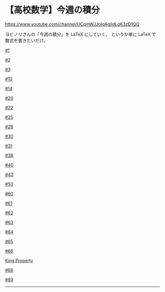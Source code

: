 # 【高校数学】今週の積分

https://www.youtube.com/channel/UCqmWJJolqAgjIdLqK3zD1QQ

ヨビノリさんの「今週の積分」を LaTeX にしていく。
というか単に LaTeX で数式を書きたいだけ。


[#1](1/README.md)

[#2](2/README.md)

[#3](3/README.md)

[#10](10/README.md)

[#14](14/README.md)

[#20](20/README.md)

[#22](22/README.md)

[#25](25/README.md)

[#28](28/README.md)

[#30](30/README.md)

[#31](31/README.md)

[#38](38/README.md)

[#40](40/README.md)

[#43](43/README.md)

[#50](50/README.md)

[#60](60/README.md)

[#61](61/README.md)

[#62](62/README.md)

[#63](63/README.md)

[#64](64/README.md)

[#65](65/README.md)

[#66](66/README.md)

[King Property](kp/README.md)

[#68](68/README.md)

[#69](69/README.md)

----

<!--
[オンライン LaTeX 数式エディタ](https://www.codecogs.com/latex/eqneditor.php)
-->
